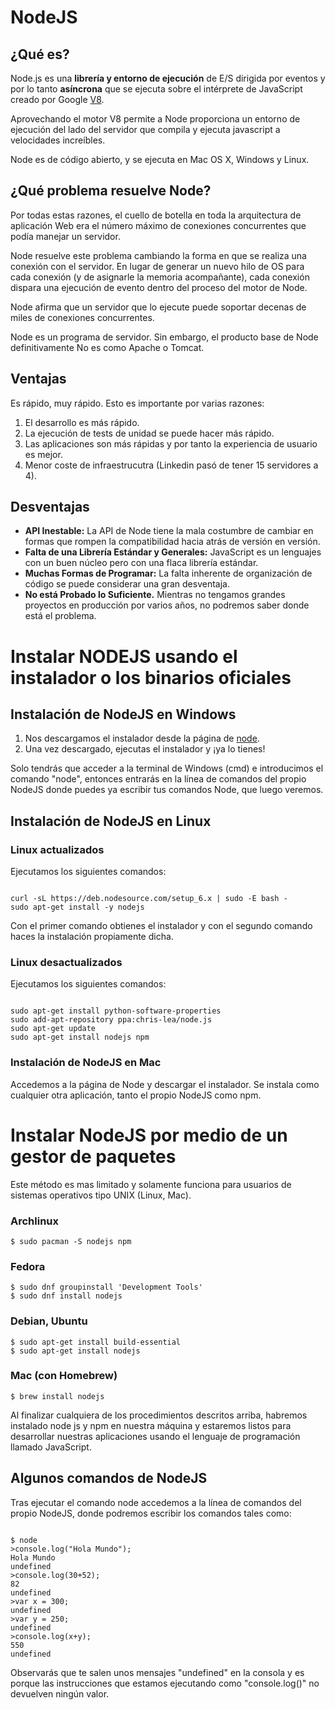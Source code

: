 # NodeJS

## ¿Qué es?

Node.js es una **librería y entorno de ejecución** de E/S dirigida por eventos y por lo tanto **asíncrona** que se ejecuta sobre el intérprete de JavaScript creado por Google [V8](http://code.google.com/p/v8/).

Aprovechando el motor V8 permite a Node proporciona un entorno de ejecución del lado del servidor que compila y ejecuta javascript a velocidades increíbles.

Node es de código abierto, y se ejecuta en Mac OS X, Windows y Linux.

## ¿Qué problema resuelve Node?

Por todas estas razones, el cuello de botella en toda la arquitectura de aplicación Web era el número máximo de conexiones concurrentes que podía manejar un servidor.

Node resuelve este problema cambiando la forma en que se realiza una conexión con el servidor. En lugar de generar un nuevo hilo de OS para cada conexión (y de asignarle la memoria acompañante), cada conexión dispara una ejecución de evento dentro del proceso del motor de Node.

Node afirma que un servidor que lo ejecute puede soportar decenas de miles de conexiones concurrentes.

Node es un programa de servidor. Sin embargo, el producto base de Node definitivamente No es como Apache o Tomcat.

## Ventajas

Es rápido, muy rápido. Esto es importante por varias razones:

1. El desarrollo es más rápido.
2. La ejecución de tests de unidad se puede hacer más rápido.
3. Las aplicaciones son más rápidas y por tanto la experiencia de usuario es mejor.
4. Menor coste de infraestrucutra (Linkedin pasó de tener 15 servidores a 4).

## Desventajas

* **API Inestable:**  La API de Node tiene la mala costumbre de cambiar en formas que rompen la compatibilidad hacia atrás de versión en versión.
* **Falta de una Librería Estándar y Generales:** JavaScript es un lenguajes con un buen núcleo pero con una flaca librería estándar.
* **Muchas Formas de Programar:** La falta inherente de organización de código se puede considerar una gran desventaja.
* **No está Probado lo Suficiente.** Mientras no tengamos grandes proyectos en producción por varios años, no podremos saber donde está el problema.

# Instalar NODEJS usando el instalador o los binarios oficiales

## Instalación de NodeJS en Windows

1. Nos descargamos el instalador desde la página de [node]("https://nodejs.org/es/").
2. Una vez descargado, ejecutas el instalador y ¡ya lo tienes!

Solo tendrás que acceder a la terminal de Windows (cmd) e introducimos el comando "node", entonces entrarás en la línea de comandos del propio NodeJS donde puedes ya escribir tus comandos Node, que luego veremos.

## Instalación de NodeJS en Linux

### Linux actualizados
Ejecutamos los siguientes comandos:

```

curl -sL https://deb.nodesource.com/setup_6.x | sudo -E bash -
sudo apt-get install -y nodejs

```

Con el primer comando obtienes el instalador y con el segundo comando haces la instalación propiamente dicha.

### Linux desactualizados

Ejecutamos los siguientes comandos:

```

sudo apt-get install python-software-properties
sudo add-apt-repository ppa:chris-lea/node.js
sudo apt-get update
sudo apt-get install nodejs npm

```

### Instalación de NodeJS en Mac

Accedemos a la página de Node y descargar el instalador. Se instala como cualquier otra aplicación, tanto el propio NodeJS como npm.

# Instalar NodeJS por medio de un gestor de paquetes

Este método es mas limitado y solamente funciona para usuarios de sistemas operativos tipo UNIX (Linux, Mac).

### Archlinux
```
$ sudo pacman -S nodejs npm
```

### Fedora
```
$ sudo dnf groupinstall 'Development Tools'
$ sudo dnf install nodejs
```
### Debian, Ubuntu
```
$ sudo apt-get install build-essential
$ sudo apt-get install nodejs
```
### Mac (con Homebrew)
```
$ brew install nodejs
```

Al finalizar cualquiera de los procedimientos descritos arriba, habremos instalado node js y npm en nuestra máquina y estaremos listos para desarrollar nuestras aplicaciones usando el lenguaje de programación llamado JavaScript.

## Algunos comandos de NodeJS

Tras ejecutar el comando node accedemos a la línea de comandos del propio NodeJS, donde podremos escribir los comandos tales como:

```

$ node
>console.log("Hola Mundo");
Hola Mundo
undefined
>console.log(30+52);
82
undefined
>var x = 300;
undefined
>var y = 250;
undefined
>console.log(x+y);
550
undefined

```

Observarás que te salen unos mensajes "undefined" en la consola y es porque las instrucciones que estamos ejecutando como "console.log()" no devuelven ningún valor.